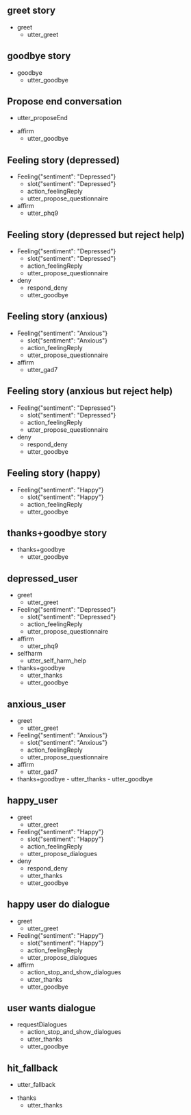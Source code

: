 ## greet story
* greet
    - utter_greet


## goodbye story
* goodbye
    - utter_goodbye

## Propose end conversation
  - utter_proposeEnd
* affirm
  - utter_goodbye


## Feeling story (depressed)
* Feeling{"sentiment": "Depressed"}
    - slot{"sentiment": "Depressed"}
    - action_feelingReply
    - utter_propose_questionnaire
* affirm
    - utter_phq9

## Feeling story (depressed but reject help)
* Feeling{"sentiment": "Depressed"}
    - slot{"sentiment": "Depressed"}
    - action_feelingReply
    - utter_propose_questionnaire
* deny
    - respond_deny
    - utter_goodbye

## Feeling story (anxious)
* Feeling{"sentiment": "Anxious"}
    - slot{"sentiment": "Anxious"}
    - action_feelingReply
    - utter_propose_questionnaire
* affirm
    - utter_gad7

## Feeling story (anxious but reject help)
* Feeling{"sentiment": "Depressed"}
    - slot{"sentiment": "Depressed"}
    - action_feelingReply
    - utter_propose_questionnaire
* deny
    - respond_deny
    - utter_goodbye

## Feeling story (happy)
* Feeling{"sentiment": "Happy"}
    - slot{"sentiment": "Happy"}
    - action_feelingReply
  	- utter_goodbye

## thanks+goodbye story
* thanks+goodbye
    - utter_goodbye


## depressed_user
* greet
    - utter_greet
* Feeling{"sentiment": "Depressed"}
    - slot{"sentiment": "Depressed"}
    - action_feelingReply
    - utter_propose_questionnaire
* affirm
    - utter_phq9
* selfharm
    - utter_self_harm_help
* thanks+goodbye
	- utter_thanks
	- utter_goodbye

## anxious_user
* greet
    - utter_greet
* Feeling{"sentiment": "Anxious"}
    - slot{"sentiment": "Anxious"}
    - action_feelingReply
    - utter_propose_questionnaire
* affirm
    - utter_gad7
* thanks+goodbye
	  - utter_thanks
	  - utter_goodbye

## happy_user
* greet
    - utter_greet
* Feeling{"sentiment": "Happy"}
    - slot{"sentiment": "Happy"}
    - action_feelingReply
    - utter_propose_dialogues
* deny
    - respond_deny
    - utter_thanks
    - utter_goodbye

## happy user do dialogue
* greet
    - utter_greet
* Feeling{"sentiment": "Happy"}
    - slot{"sentiment": "Happy"}
    - action_feelingReply
    - utter_propose_dialogues
* affirm
    - action_stop_and_show_dialogues
    - utter_thanks
    - utter_goodbye

## user wants dialogue
* requestDialogues
    - action_stop_and_show_dialogues
    - utter_thanks
    - utter_goodbye

## hit_fallback
  - utter_fallback
* thanks
  - utter_thanks
